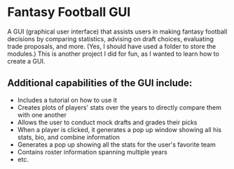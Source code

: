 # Fantasy Football GUI
A GUI (graphical user interface) that assists users in making fantasy football decisions by comparing statistics, advising on draft choices, evaluating trade proposals, and more. (Yes, I should have used a folder to store the modules.) This is another project I did for fun, as I wanted to learn how to create a GUI.

## Additional capabilities of the GUI include:
- Includes a tutorial on how to use it
- Creates plots of players' stats over the years to directly compare them with one another
- Allows the user to conduct mock drafts and grades their picks
- When a player is clicked, it generates a pop up window showing all his stats, bio, and combine information
- Generates a pop up showing all the stats for the user's favorite team
- Contains roster information spanning multiple years
- etc.
